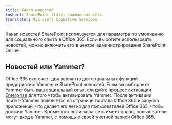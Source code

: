 ```yaml
---
title: Канал новостей
inshort: SharePoint (lite) социальная сеть
translator: Microsoft Cognitive Services
---
```



Канал новостей SharePoint используется для параметра по умолчанию для социального опыта в Office 365. Если вы хотите использовать новостей, можно включить его в центре администрирования SharePoint Online

## Новостей или Yammer?
Office 365 включает два варианта для социальных функций предприятия: Yammer и SharePoint новостей. Если вы выбираете Yammer быть ваш социальный опыт, следуйте [процесс активации Enterprise](https://support.office.com/en-us/article/Enterprise-Activation-process-4f924c74-87d2-49d0-a4f6-cba3ce2b0e7c) для того чтобы активировать Yammer. После активации плитка Yammer появляется на странице портала Office 365 и запуска приложений, что делает его легко для пользователей Office 365, чтобы достичь Yammer. Кроме того если ваша сеть имеет право, пользователи могут вход в Yammer, с помощью своей учетной записи Office 365.



